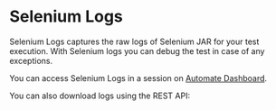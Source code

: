 # Selenium Logs #

Selenium Logs captures the raw logs of Selenium JAR for your test execution. With Selenium logs you can debug the test in case of any exceptions.

You can access Selenium Logs in a session on [Automate Dashboard](https://automate.browserstack.com).

You can also download logs using the REST API:<br/>

```curl -u "USERNAME:ACCESS_KEY" https://api.browserstack.com/automate/builds/<build-id>/sessions/<session-id>/seleniumlogs
```